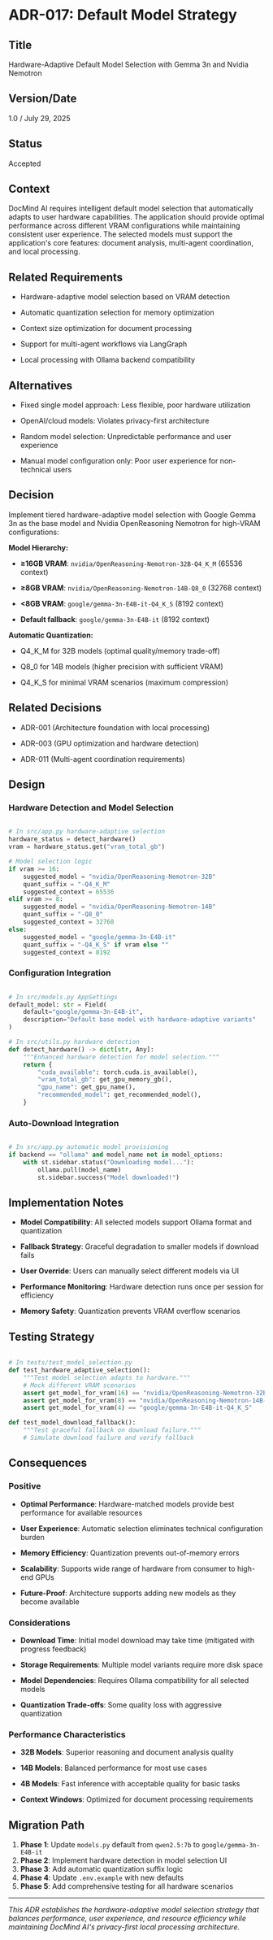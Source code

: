 # ADR-017: Default Model Strategy

## Title

Hardware-Adaptive Default Model Selection with Gemma 3n and Nvidia Nemotron

## Version/Date

1.0 / July 29, 2025

## Status

Accepted

## Context

DocMind AI requires intelligent default model selection that automatically adapts to user hardware capabilities. The application should provide optimal performance across different VRAM configurations while maintaining consistent user experience. The selected models must support the application's core features: document analysis, multi-agent coordination, and local processing.

## Related Requirements

- Hardware-adaptive model selection based on VRAM detection

- Automatic quantization selection for memory optimization

- Context size optimization for document processing

- Support for multi-agent workflows via LangGraph

- Local processing with Ollama backend compatibility

## Alternatives

- Fixed single model approach: Less flexible, poor hardware utilization

- OpenAI/cloud models: Violates privacy-first architecture

- Random model selection: Unpredictable performance and user experience

- Manual model configuration only: Poor user experience for non-technical users

## Decision

Implement tiered hardware-adaptive model selection with Google Gemma 3n as the base model and Nvidia OpenReasoning Nemotron for high-VRAM configurations:

**Model Hierarchy:**

- **≥16GB VRAM**: `nvidia/OpenReasoning-Nemotron-32B-Q4_K_M` (65536 context)

- **≥8GB VRAM**: `nvidia/OpenReasoning-Nemotron-14B-Q8_0` (32768 context)  

- **<8GB VRAM**: `google/gemma-3n-E4B-it-Q4_K_S` (8192 context)

- **Default fallback**: `google/gemma-3n-E4B-it` (8192 context)

**Automatic Quantization:**

- Q4_K_M for 32B models (optimal quality/memory trade-off)

- Q8_0 for 14B models (higher precision with sufficient VRAM)

- Q4_K_S for minimal VRAM scenarios (maximum compression)

## Related Decisions

- ADR-001 (Architecture foundation with local processing)

- ADR-003 (GPU optimization and hardware detection)

- ADR-011 (Multi-agent coordination requirements)

## Design

### Hardware Detection and Model Selection

```python

# In src/app.py hardware-adaptive selection
hardware_status = detect_hardware()
vram = hardware_status.get("vram_total_gb")

# Model selection logic
if vram >= 16:
    suggested_model = "nvidia/OpenReasoning-Nemotron-32B"
    quant_suffix = "-Q4_K_M"
    suggested_context = 65536
elif vram >= 8:
    suggested_model = "nvidia/OpenReasoning-Nemotron-14B"
    quant_suffix = "-Q8_0"
    suggested_context = 32768
else:
    suggested_model = "google/gemma-3n-E4B-it"
    quant_suffix = "-Q4_K_S" if vram else ""
    suggested_context = 8192
```

### Configuration Integration

```python

# In src/models.py AppSettings
default_model: str = Field(
    default="google/gemma-3n-E4B-it",
    description="Default base model with hardware-adaptive variants"
)

# In src/utils.py hardware detection
def detect_hardware() -> dict[str, Any]:
    """Enhanced hardware detection for model selection."""
    return {
        "cuda_available": torch.cuda.is_available(),
        "vram_total_gb": get_gpu_memory_gb(),
        "gpu_name": get_gpu_name(),
        "recommended_model": get_recommended_model(),
    }
```

### Auto-Download Integration

```python

# In src/app.py automatic model provisioning
if backend == "ollama" and model_name not in model_options:
    with st.sidebar.status("Downloading model..."):
        ollama.pull(model_name)
        st.sidebar.success("Model downloaded!")
```

## Implementation Notes

- **Model Compatibility**: All selected models support Ollama format and quantization

- **Fallback Strategy**: Graceful degradation to smaller models if download fails

- **User Override**: Users can manually select different models via UI

- **Performance Monitoring**: Hardware detection runs once per session for efficiency

- **Memory Safety**: Quantization prevents VRAM overflow scenarios

## Testing Strategy

```python

# In tests/test_model_selection.py
def test_hardware_adaptive_selection():
    """Test model selection adapts to hardware."""
    # Mock different VRAM scenarios
    assert get_model_for_vram(16) == "nvidia/OpenReasoning-Nemotron-32B-Q4_K_M"
    assert get_model_for_vram(8) == "nvidia/OpenReasoning-Nemotron-14B-Q8_0"
    assert get_model_for_vram(4) == "google/gemma-3n-E4B-it-Q4_K_S"

def test_model_download_fallback():
    """Test graceful fallback on download failure."""
    # Simulate download failure and verify fallback
```

## Consequences

### Positive

- **Optimal Performance**: Hardware-matched models provide best performance for available resources

- **User Experience**: Automatic selection eliminates technical configuration burden

- **Memory Efficiency**: Quantization prevents out-of-memory errors

- **Scalability**: Supports wide range of hardware from consumer to high-end GPUs

- **Future-Proof**: Architecture supports adding new models as they become available

### Considerations

- **Download Time**: Initial model download may take time (mitigated with progress feedback)

- **Storage Requirements**: Multiple model variants require more disk space

- **Model Dependencies**: Requires Ollama compatibility for all selected models

- **Quantization Trade-offs**: Some quality loss with aggressive quantization

### Performance Characteristics

- **32B Models**: Superior reasoning and document analysis quality

- **14B Models**: Balanced performance for most use cases

- **4B Models**: Fast inference with acceptable quality for basic tasks

- **Context Windows**: Optimized for document processing requirements

## Migration Path

1. **Phase 1**: Update `models.py` default from `qwen2.5:7b` to `google/gemma-3n-E4B-it`
2. **Phase 2**: Implement hardware detection in model selection UI
3. **Phase 3**: Add automatic quantization suffix logic
4. **Phase 4**: Update `.env.example` with new defaults
5. **Phase 5**: Add comprehensive testing for all hardware scenarios

---

*This ADR establishes the hardware-adaptive model selection strategy that balances performance, user experience, and resource efficiency while maintaining DocMind AI's privacy-first local processing architecture.*
